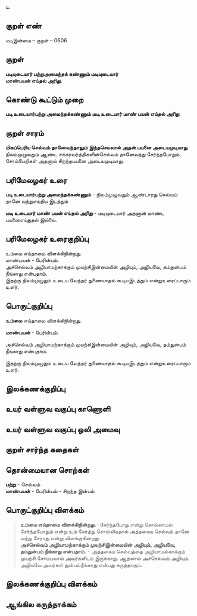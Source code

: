 உ

## குறள் எண் 

மடிஇன்மை  – குறள் – 0606  

## குறள் 

**படியுடையார் பற்றுஅமைந்தக் கண்ணும் மடியுடையார்  
மாண்பயன் எய்தல் அரிது.**  

## கொண்டு கூட்டும் முறை

**படி உடையார்பற்று அமைந்தக்கண்ணும் மடி உடையார் மாண் பயன் எய்தல் அரிது**

## குறள் சாரம் 

**மிகப்பெரிய செல்வம் தானேவந்தாலும் இந்தசெயலால் அதன் பயனை அடையமுடியாது**  
நிலம்முழுவதும் ஆண்ட சக்கரவர்த்திகளின்செல்வம் தானேவந்து சேர்ந்தபோதும்,  
சோம்பேறிகள் அதனால் சிறந்தபயனை அடையமுடியாது.  

## பரிமேலழகர் உரை

**படி உடையார்பற்று அமைந்தக்கண்ணும்** - நிலம்முழுவதும் ஆண்டாரது செல்வம் தானே வந்துஎய்திய இடத்தும்  

**மடி உடையார் மாண் பயன் எய்தல் அரிது** - மடியுடையார் அதனான் மாண்ட பயனைஎய்துதல் இல்லை.    

## பரிமேலழகர் உரைகுறிப்பு   

உம்மை எய்தாமை விளக்கிநின்றது.  
மாண்பயன் - பேரின்பம்.  
அச்செல்வம் அழியாமற்காக்கும் முயற்சிஇன்மையின் அழியும், அழியவே, தம்துன்பம் நீங்காது என்பதாம்.  
இதற்கு நிலம்முழுதும் உடைய வேந்தர் துணையாதல் கூடியஇடத்தும் என்றுஉரைப்பாரும் உளர்.   

## பொருட்குறிப்பு   

**உம்மை** எய்தாமை விளக்கிநின்றது. 

**மாண்பயன்** - பேரின்பம்.  

அச்செல்வம் அழியாமற்காக்கும் முயற்சிஇன்மையின் அழியும், அழியவே, தம்துன்பம் நீங்காது என்பதாம்.  

இதற்கு நிலம்முழுதும் உடைய வேந்தர் துணையாதல் கூடியஇடத்தும் என்றுஉரைப்பாரும் உளர்.   


## இலக்கணக்குறிப்பு  


## உயர் வள்ளுவ வகுப்பு காணொளி


## உயர் வள்ளுவ வகுப்பு ஒலி அமைவு 

 
## குறள் சார்ந்த கதைகள் 


## தொன்மையான சொற்கள்

**பற்று** - செல்வம்   
**மாண்பயன்** - பேரின்பம் - சிறந்த இன்பம்    

## பொருட்குறிப்பு விளக்கம்

>**உம்மை எய்தாமை விளக்கிநின்றது.**- சேர்ந்தபோது என்று சொல்லாமல் சேர்ந்தபோதும் என்று உம் சேர்த்து சொல்லியதால் அத்தகைய செல்வம் தானே வந்து சேராது என்று விளங்குகின்றது.   
>**அச்செல்வம் அழியாமற்காக்கும் முயற்சிஇன்மையின் அழியும், அழியவே, தம்துன்பம் நீங்காது என்பதாம்.** - அத்தகைய செல்வத்தை அழியாமல்காக்கும் முயற்சி சோம்பலால் அவர்களிடம் இருக்காது. ஆதலால் அச்செல்வம் அழியும். அழியவே அவர்கள் துன்பம்நீங்காது என்பது கருத்தாகும்.  


## இலக்கணக்குறிப்பு விளக்கம்


## ஆங்கில கருத்தாக்கம் 


